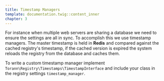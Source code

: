 ```yaml
---
title: Timestamp Managers
template: documentation.twig::content_inner
chapter: 3
---
```

For instance when multiple web servers are sharing a database we need to ensure the settings are all in sync. To accomplish this we use timestamp managers. The master timestamp is held in **Redis** and compared against the cached registry's timestamp, if the cached version is expired the system reloads the registry from the database and caches them.

To write a custom timestamp manager implement `Torann\Registry\Timestamps\TimestampInterface` and include your class in the registry settings `timestamp_manager`.